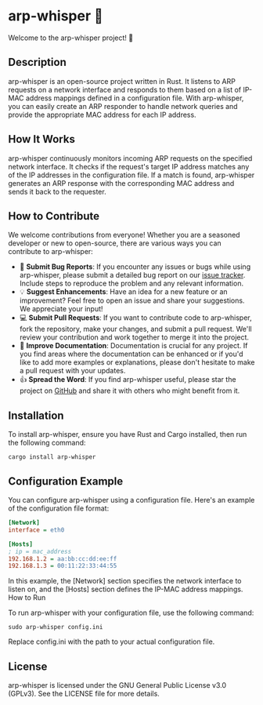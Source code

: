 
# arp-whisper 📡

Welcome to the arp-whisper project! 🎉

## Description

arp-whisper is an open-source project written in Rust. It listens to ARP requests on a network interface and responds to them based on a list of IP-MAC address mappings defined in a configuration file. With arp-whisper, you can easily create an ARP responder to handle network queries and provide the appropriate MAC address for each IP address.

## How It Works

arp-whisper continuously monitors incoming ARP requests on the specified network interface. It checks if the request's target IP address matches any of the IP addresses in the configuration file. If a match is found, arp-whisper generates an ARP response with the corresponding MAC address and sends it back to the requester.

## How to Contribute

We welcome contributions from everyone! Whether you are a seasoned developer or new to open-source, there are various ways you can contribute to arp-whisper:

- 🐛 **Submit Bug Reports**: If you encounter any issues or bugs while using arp-whisper, please submit a detailed bug report on our [issue tracker](https://github.com/FacundoAcevedo/arp-whisper/issues). Include steps to reproduce the problem and any relevant information.
- 💡 **Suggest Enhancements**: Have an idea for a new feature or an improvement? Feel free to open an issue and share your suggestions. We appreciate your input!
- 💻 **Submit Pull Requests**: If you want to contribute code to arp-whisper, fork the repository, make your changes, and submit a pull request. We'll review your contribution and work together to merge it into the project.
- 📖 **Improve Documentation**: Documentation is crucial for any project. If you find areas where the documentation can be enhanced or if you'd like to add more examples or explanations, please don't hesitate to make a pull request with your updates.
- 👍 **Spread the Word**: If you find arp-whisper useful, please star the project on [GitHub](https://github.com/FacundoAcevedo/arp-whisper) and share it with others who might benefit from it.

## Installation

To install arp-whisper, ensure you have Rust and Cargo installed, then run the following command:

```shell
cargo install arp-whisper
```

## Configuration Example

You can configure arp-whisper using a configuration file. Here's an example of the configuration file format:
```ini
[Network]
interface = eth0

[Hosts]
; ip = mac_address
192.168.1.2 = aa:bb:cc:dd:ee:ff
192.168.1.3 = 00:11:22:33:44:55
```

In this example, the [Network] section specifies the network interface to listen on, and the [Hosts] section defines the IP-MAC address mappings.
How to Run

To run arp-whisper with your configuration file, use the following command:

```shell
sudo arp-whisper config.ini
```

Replace config.ini with the path to your actual configuration file.

## License

arp-whisper is licensed under the GNU General Public License v3.0 (GPLv3). See the LICENSE file for more details.
